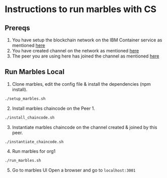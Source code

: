 # Instructions to run marbles with CS

## Prereqs

1. You have setup the blockchain network on the IBM Container service as mentioned [here](../README.md)
2. You have created channel on the network as mentioned [here](../README.md)
3. The peer you are using here has joined the channel as mentioned [here](../README.md)

## Run Marbles Local

1. Clone marbles, edit the config file & install the dependencies (npm install).
```bash
./setup_marbles.sh
```

2. Install marbles chaincode on the Peer 1.
```bash
./install_chaincode.sh
```

3. Instantiate marbles chaincode on the channel created & joined by this peer.
```bash
./instantiate_chaincode.sh
```

4. Run marbles for org1
```bash
./run_marbles.sh
```

5. Go to marbles UI
Open a browser and go to `localhost:3001`
